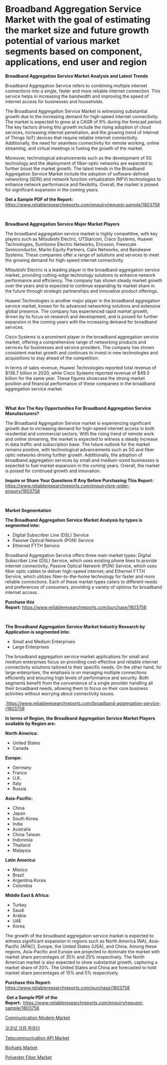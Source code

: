 <p><h1>Broadband Aggregation Service Market with the goal of estimating the market size and future growth potential of various market segments based on component, applications, end user and region</h1></p><p><strong>Broadband Aggregation Service Market Analysis and Latest Trends</strong></p>
<p><p>Broadband Aggregation Service refers to combining multiple internet connections into a single, faster and more reliable internet connection. This service helps in increasing the bandwidth and improving the speed of internet access for businesses and households.</p><p>The Broadband Aggregation Service Market is witnessing substantial growth due to the increasing demand for high-speed internet connectivity. The market is expected to grow at a CAGR of 9% during the forecast period. The key factors driving this growth include the rising adoption of cloud services, increasing internet penetration, and the growing trend of Internet of Things (IoT) devices that require reliable internet connectivity. Additionally, the need for seamless connectivity for remote working, online streaming, and virtual meetings is fueling the growth of the market.</p><p>Moreover, technological advancements such as the development of 5G technology and the deployment of fiber-optic networks are expected to further boost the market growth. The latest trends in the Broadband Aggregation Service Market include the adoption of software-defined networking (SDN) and network function virtualization (NFV) technologies to enhance network performance and flexibility. Overall, the market is poised for significant expansion in the coming years.</p></p>
<p><strong>Get a Sample PDF of the Report:&nbsp;</strong> <a href="https://www.reliableresearchreports.com/enquiry/request-sample/1803758">https://www.reliableresearchreports.com/enquiry/request-sample/1803758</a></p>
<p>&nbsp;</p>
<p><strong>Broadband Aggregation Service Major Market Players</strong></p>
<p><p>The broadband aggregation service market is highly competitive, with key players such as Mitsubishi Electric, UTStarcom, Cisco Systems, Huawei Technologies, Sumitomo Electric Networks, Ericsson, Freescale Semiconductor, Marlin Equity Partners, Calix Networks, and Bandwave Systems. These companies offer a range of solutions and services to meet the growing demand for high-speed internet connectivity.</p><p>Mitsubishi Electric is a leading player in the broadband aggregation service market, providing cutting-edge technology solutions to enhance network performance and efficiency. The company has shown steady market growth over the years and is expected to continue expanding its market share in the future through strategic partnerships and innovative product offerings.</p><p>Huawei Technologies is another major player in the broadband aggregation service market, known for its advanced networking solutions and extensive global presence. The company has experienced rapid market growth, driven by its focus on research and development, and is poised for further expansion in the coming years with the increasing demand for broadband services.</p><p>Cisco Systems is a prominent player in the broadband aggregation service market, offering a comprehensive range of networking products and services for businesses and service providers. The company has shown consistent market growth and continues to invest in new technologies and acquisitions to stay ahead of the competition.</p><p>In terms of sales revenue, Huawei Technologies reported total revenue of $136.7 billion in 2020, while Cisco Systems reported revenue of $49.3 billion for the same year. These figures showcase the strong market position and financial performance of these companies in the broadband aggregation service market.</p></p>
<p>&nbsp;</p>
<p><strong>What Are The Key Opportunities For Broadband Aggregation Service Manufacturers?</strong></p>
<p><p>The Broadband Aggregation Service market is experiencing significant growth due to increasing demand for high-speed internet access in both residential and commercial sectors. With the rising trend of remote work and online streaming, the market is expected to witness a steady increase in data traffic and subscription base. The future outlook for the market remains positive, with technological advancements such as 5G and fiber optic networks driving further growth. Additionally, the adoption of broadband aggregation services by small and medium-sized businesses is expected to fuel market expansion in the coming years. Overall, the market is poised for continued growth and innovation.</p></p>
<p><strong>Inquire or Share Your Questions If Any Before Purchasing This Report:</strong> <a href="https://www.reliableresearchreports.com/enquiry/pre-order-enquiry/1803758">https://www.reliableresearchreports.com/enquiry/pre-order-enquiry/1803758</a></p>
<p>&nbsp;</p>
<p><strong>Market Segmentation</strong></p>
<p><strong>The Broadband Aggregation Service Market Analysis by types is segmented into:</strong></p>
<p><ul><li>Digital Subscriber Line (DSL) Service</li><li>Passive Optical Network (PON) Service</li><li>Ethernet FTTH Service</li></ul></p>
<p><p>Broadband Aggregation Service offers three main market types: Digital Subscriber Line (DSL) Service, which uses existing phone lines to provide internet connectivity; Passive Optical Network (PON) Service, which uses fiber optic cables to deliver high-speed internet; and Ethernet FTTH Service, which utilizes fiber-to-the-home technology for faster and more reliable connections. Each of these market types caters to different needs and preferences of consumers, providing a variety of options for broadband internet access.</p></p>
<p><strong>Purchase this Report:&nbsp;</strong><a href="https://www.reliableresearchreports.com/purchase/1803758">https://www.reliableresearchreports.com/purchase/1803758</a></p>
<p>&nbsp;</p>
<p><strong>The Broadband Aggregation Service Market Industry Research by Application is segmented into:</strong></p>
<p><ul><li>Small and Medium Enterprises</li><li>Large Enterprises</li></ul></p>
<p><p>The broadband aggregation service market applications for small and medium enterprises focus on providing cost-effective and reliable internet connectivity solutions tailored to their specific needs. On the other hand, for large enterprises, the emphasis is on managing multiple connections efficiently and ensuring high levels of performance and security. Both segments benefit from the convenience of a single provider handling all their broadband needs, allowing them to focus on their core business activities without worrying about connectivity issues.</p></p>
<p><a href="https://www.reliableresearchreports.com/broadband-aggregation-service-r1803758">&nbsp;https://www.reliableresearchreports.com/broadband-aggregation-service-r1803758</a></p>
<p><strong>In terms of Region, the Broadband Aggregation Service Market Players available by Region are:</strong></p>
<p>
    <p> <strong> North America: </strong>
        <ul>
            <li>United States</li>
            <li>Canada</li>
        </ul>
        </p> 
    <p> <strong> Europe: </strong>
        <ul>
            <li>Germany</li>
            <li>France</li>
            <li>U.K.</li>
            <li>Italy</li>
            <li>Russia</li>
        </ul>
        </p> 
    <p> <strong> Asia-Pacific: </strong>
        <ul>
            <li>China</li>
            <li>Japan</li>
            <li>South Korea</li>
            <li>India</li>
            <li>Australia</li>
            <li>China Taiwan</li>
            <li>Indonesia</li>
            <li>Thailand</li>
            <li>Malaysia</li>
        </ul>
        </p> 
    <p> <strong> Latin America: </strong>
        <ul>
            <li>Mexico</li>
            <li>Brazil</li>
            <li>Argentina Korea</li>
            <li>Colombia</li>
        </ul>
        </p> 
    <p> <strong> Middle East & Africa: </strong>
        <ul>
            <li>Turkey</li>
            <li>Saudi</li>
            <li>Arabia</li>
            <li>UAE</li>
            <li>Korea</li>
        </ul>
    </p>
    </p>
<p><p>The growth of the broadband aggregation service market is expected to witness significant expansion in regions such as North America (NA), Asia-Pacific (APAC), Europe, the United States (USA), and China. Among these regions, Asia-Pacific and Europe are projected to dominate the market with market share percentages of 35% and 25% respectively. The North American market is also expected to show substantial growth, capturing a market share of 20%. The United States and China are forecasted to hold market share percentages of 15% and 5% respectively.</p></p>
<p><strong>Purchase this Report: </strong><a href="https://www.reliableresearchreports.com/purchase/1803758">https://www.reliableresearchreports.com/purchase/1803758</a></p>
<p>&nbsp;<strong>Get a Sample PDF of the Report:&nbsp;&nbsp;</strong><a href="https://www.reliableresearchreports.com/enquiry/request-sample/1803758">https://www.reliableresearchreports.com/enquiry/request-sample/1803758</a></p>
<p><strong></strong></p>
<p><p><a href="https://github.com/timeliteaut/Market-Research-Report-List-2/blob/main/communication-modem-market.md">Communication Modem Market</a></p><p><a href="https://github.com/JonHarrtis67676y/Market-Research-Report-List-1/blob/main/985341918604.md">코코넛 크림 파우더</a></p><p><a href="https://github.com/bobicer/Market-Research-Report-List-2/blob/main/telecommunication-api-market.md">Telecommunication API Market</a></p><p><a href="https://issuu.com/reportprime-2/docs/biofuels-market-size-2030.pptx">Biofuels Market</a></p><p><a href="https://issuu.com/reportprime-2/docs/polyester-fiber-market-size-2030.pptx">Polyester Fiber Market</a></p></p>